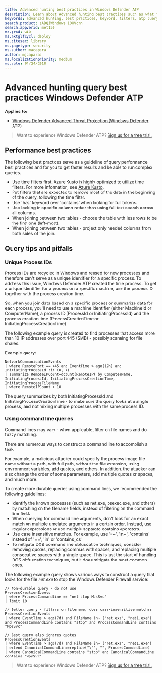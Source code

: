 ```yaml
---
title: Advanced hunting best practices in Windows Defender ATP
description: Learn about Advanced hunting best practices such as what filters and keywords to use to effectively query data.
keywords: advanced hunting, best practices, keyword, filters, atp query, query atp data, intellisense, atp telemetry, events, events telemetry, azure log analytics
search.product: eADQiWindows 10XVcnh
search.appverid: met150
ms.prod: w10
ms.mktglfcycl: deploy
ms.sitesec: library
ms.pagetype: security
ms.author: macapara
author: mjcaparas
ms.localizationpriority: medium
ms.date: 04/24/2018
---
```


# Advanced hunting query best practices Windows Defender ATP

**Applies to:**


- [Windows Defender Advanced Threat Protection (Windows Defender ATP)](https://wincom.blob.core.windows.net/documents/Windows10_Commercial_Comparison.pdf)



>Want to experience Windows Defender ATP? [Sign up for a free trial.](https://www.microsoft.com/en-us/WindowsForBusiness/windows-atp?ocid=docs-wdatp-bestpractices-abovefoldlink)

## Performance best practices
The following best practices serve as a guideline of query performance best practices and for you to get faster results and be able to run complex queries. 
- Use time filters first. Azure Kusto is highly optimized to utilize time filters. For more information, see [Azure Kusto](https://docs.microsoft.com/connectors/kusto/).
- Put filters that are expected to remove most of the data in the beginning of the query, following the time filter.
- Use 'has' keyword over 'contains' when looking for full tokens.
- Use looking in specific column rather than using full text search across all columns.
- When joining between two tables - choose the table with less rows to be the first one (left-most). 
- When joining between two tables - project only needed columns from both sides of the join.

## Query tips and pitfalls

### Unique Process IDs
Process IDs are recycled in Windows and reused for new processes and therefore can't serve as a unique identifier for a specific process.
To address this issue, Windows Defender ATP created the time process. To get a unique identifier for a process on a specific machine, use the process ID together with the process creation time.


So, when you join data based on a specific process or summarize data for each process, you'll need to use a machine identifier (either MachineId or ComputerName), a process ID (ProcessId or InitiatingProcessId) and the process creation time (ProcessCreationTime or InitiatingProcessCreationTime)

The following example query is created to find processes that access more than 10 IP addresses over port 445 (SMB) - possibly scanning for file shares.

Example query:
```
NetworkCommunicationEvents
| where RemotePort == 445 and EventTime > ago(12h) and InitiatingProcessId !in (0, 4)
| summarize RemoteIPCount=dcount(RemoteIP) by ComputerName, InitiatingProcessId, InitiatingProcessCreationTime, InitiatingProcessFileName
| where RemoteIPCount > 10
```

The query summarizes by both InitiatingProcessId and InitiatingProcessCreationTime - to make sure the query looks at a single process, and not mixing multiple processes with the same process ID.

### Using command line queries

Command lines may vary - when applicable, filter on file names and do fuzzy matching. 

There are numerous ways to construct a command line to accomplish a task. 

For example, a malicious attacker could specify the process image file name without a path, with full path, without the file extension, using environment variables, add quotes, and others. In addition, the attacker can also change the order of some parameters, add multiple quotes or spaces, and much more.

To create more durable queries using command lines, we recommended the following guidelines:
- Identify the known processes (such as net.exe, psexec.exe, and others) by matching on the filename fields, instead of filtering on the command line field.
- When querying for command line arguments, don't look for an exact match on multiple unrelated arguments in a certain order. Instead, use regular expressions or use multiple separate contains operators.
- Use case insensitive matches. For example, use '=~', 'in~', 'contains' instead of '==', 'in' or 'contains_cs'
- To mitigate DOS command line obfuscation techniques, consider removing quotes, replacing commas with spaces, and replacing multiple consecutive spaces with a single space. This is just the start of handling DOS obfuscation techniques, but it does mitigate the most common ones.

The following example query shows various ways to construct a query that looks for the file *net.exe* to stop the Windows Defender Firewall service:

```
// Non-durable query - do not use
ProcessCreationEvents
| where ProcessCommandLine == "net stop MpsSvc"
| limit 10

// Better query - filters on filename, does case-insensitive matches
ProcessCreationEvents
| where EventTime > ago(7d) and FileName in~ ("net.exe", "net1.exe") and ProcessCommandLine contains "stop" and ProcessCommandLine contains "MpsSvc" 

// Best query also ignores quotes
ProcessCreationEvents
| where EventTime > ago(7d) and FileName in~ ("net.exe", "net1.exe")
| extend CanonicalCommandLine=replace("\"", "", ProcessCommandLine)
| where CanonicalCommandLine contains "stop" and CanonicalCommandLine contains "MpsSvc" 
```

>Want to experience Windows Defender ATP? [Sign up for a free trial.](https://www.microsoft.com/en-us/WindowsForBusiness/windows-atp?ocid=docs-wdatp-bestpractices-belowfoldlink)        



